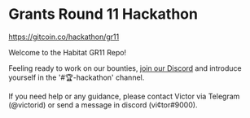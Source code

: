 # Grants Round 11 Hackathon
https://gitcoin.co/hackathon/gr11



Welcome to the Habitat GR11 Repo!

Feeling ready to work on our bounties, [join our Discord](https://discord.gg/dQqtWw56Hj) and introduce yourself in the '#🏆-hackathon' channel.

If you need help or any guidance, please contact Victor via Telegram (@victorid) or send a message in discord (vi¢tor#9000).

